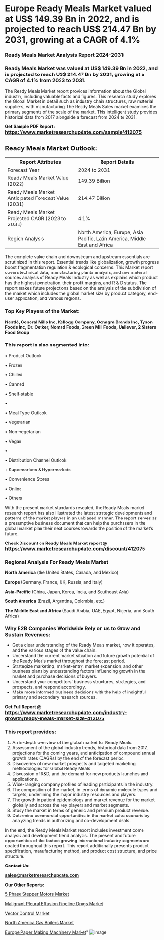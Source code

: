 # Europe Ready Meals Market valued at US$ 149.39 Bn in 2022, and is projected to reach US$ 214.47 Bn by 2031, growing at a CAGR of 4.1%

<strong><h3>Ready Meals Market Analysis Report 2024-2031:</h3></strong>

<strong><h3>Ready Meals Market was valued at US$ 149.39 Bn in 2022, and is projected to reach US$ 214.47 Bn by 2031, growing at a CAGR of 4.1% from 2023 to 2031.</h3></strong>

The Ready Meals Market report provides information about the Global industry, including valuable facts and figures. This research study explores the Global Market in detail such as industry chain structures, raw material suppliers, with manufacturing The Ready Meals Sales market examines the primary segments of the scale of the market. This intelligent study provides historical data from 2017 alongside a forecast from 2024 to 2031.

<strong>Get Sample PDF Report: <a href=https://www.marketresearchupdate.com/sample/412075><font size=3 color=#0000ff>https://www.marketresearchupdate.com/sample/412075</font></a></strong>

<html>
<body>

<h2>Ready Meals Market Outlook:</h2>

<table>
  <tr>
    <th>Report Attributes</th>
    <th>Report Details</th>
  </tr>
  <tr>
    <td>Forecast Year</td>
    <td>2024 to 2031</td>
  </tr>
  <tr>
    <td>Ready Meals Market Value (2022)</td>
    <td>149.39 Billion</td>
  </tr>
  <tr>
    <td>Ready Meals Market Anticipated Forecast Value (2031)</td>
    <td>214.47 Billion</td>
  </tr>
  <tr>
    <td>Ready Meals Market Projected CAGR (2023 to 2031)</td>
    <td>4.1%</td>
  </tr>
  <tr>
    <td>Region Analysis</td>
    <td>North America, Europe, Asia Pacific, Latin America, Middle East and Africa</td>
  </tr>
</table>

</body>
</html>

The complete value chain and downstream and upstream essentials are scrutinized in this report. Essential trends like globalization, growth progress boost fragmentation regulation &amp; ecological concerns. This Market report covers technical data, manufacturing plants analysis, and raw material sources analysis of Ready Meals Industry as well as explains which product has the highest penetration, their profit margins, and R & D status. The report makes future projections based on the analysis of the subdivision of the market which includes the global market size by product category, end-user application, and various regions.

<strong><h3>Top Key Players of the Market:</h3></strong>

<strong>Nestlé, General Mills Inc, Kellogg Company, Conagra Brands Inc, Tyson Foods Inc, Dr. Oetker, Nomad Foods, Green Mill Foods, Unilever, 2 Sisters Food Group</strong>

<strong><h3>This report is also segmented into:</h3></strong>

• Product Outlook

• Frozen

• Chilled

• Canned

• Shelf-stable

• 

• Meal Type Outlook

• Vegetarian

• Non-vegetarian

• Vegan

• 

• Distribution Channel Outlook

• Supermarkets & Hypermarkets

• Convenience Stores

• Online

• Others

With the present market standards revealed, the Ready Meals market research report has also illustrated the latest strategic developments and patterns of the market players in an unbiased manner. The report serves as a presumptive business document that can help the purchasers in the global market plan their next courses towards the position of the market’s future.

<strong>Check Discount on Ready Meals Market report @ <a href=https://www.marketresearchupdate.com/discount/412075><font size=3 color=#0000ff>https://www.marketresearchupdate.com/discount/412075</font></a></strong>

<strong><h3>Regional Analysis For Ready Meals Market</h3></strong>

<strong>North America</strong> (the United States, Canada, and Mexico)

<strong>Europe</strong> (Germany, France, UK, Russia, and Italy)

<strong>Asia-Pacific</strong> (China, Japan, Korea, India, and Southeast Asia)

<strong>South America</strong> (Brazil, Argentina, Colombia, etc.)

<strong>The Middle East and Africa</strong> (Saudi Arabia, UAE, Egypt, Nigeria, and South Africa)

<strong><h3>Why B2B Companies Worldwide Rely on us to Grow and Sustain Revenues:</h3></strong>
<ul>
  <li>Get a clear understanding of the Ready Meals market, how it operates, and the various stages of the value chain.</li>
  <li>Understand the current market situation and future growth potential of the Ready Meals market throughout the forecast period.</li>
  <li>Strategize marketing, market-entry, market expansion, and other business plans by understanding factors influencing growth in the market and purchase decisions of buyers.</li>
  <li>Understand your competitors’ business structures, strategies, and prospects, and respond accordingly.</li>
  <li>Make more informed business decisions with the help of insightful primary and secondary research sources.</li>
</ul>

<strong>Get Full Report @ <a href=https://www.marketresearchupdate.com/industry-growth/ready-meals-market-size-412075><font size=3 color=#0000ff>https://www.marketresearchupdate.com/industry-growth/ready-meals-market-size-412075</font></a></strong>

<strong><h3>This report provides:</h3></strong>
<ol>
  <li>An in-depth overview of the global market for Ready Meals.</li>
  <li>Assessment of the global industry trends, historical data from 2017, projections for the coming years, and anticipation of compound annual growth rates (CAGRs) by the end of the forecast period.</li>
  <li>Discoveries of new market prospects and targeted marketing methodologies for Global Ready Meals</li>
  <li>Discussion of R&amp;D, and the demand for new products launches and applications.</li>
  <li>Wide-ranging company profiles of leading participants in the industry.</li>
  <li>The composition of the market, in terms of dynamic molecule types and targets, underlining the major industry resources and players.</li>
  <li>The growth in patient epidemiology and market revenue for the market globally and across the key players and market segments.</li>
  <li>Study the market in terms of generic and premium product revenue.</li>
  <li>Determine commercial opportunities in the market sales scenario by analyzing trends in authorizing and co-development deals.</li>
</ol>

In the end, the Ready Meals Market report includes investment come analysis and development trend analysis. The present and future opportunities of the fastest growing international industry segments are coated throughout this report. This report additionally presents product specification, manufacturing method, and product cost structure, and price structure.

<strong>Contact Us:</strong>

<strong>sales@marketresearchupdate.com</strong>

<strong>Our Other Reports:</strong>

<a href=https://www.linkedin.com/pulse/5-phase-stepper-motors-market-2023-latest-trending-industry>5 Phase Stepper Motors Market</a>

<a href=https://www.linkedin.com/pulse/malignant-pleural-effusion-pipeline-drugs-market-size>Malignant Pleural Effusion Pipeline Drugs Market</a>

<a href=https://www.linkedin.com/pulse/vector-control-market-size-share-outlook-growth-prospects>Vector Control Market</a>

<a href=https://www.linkedin.com/pulse/north-america-gas-boilers-market-2023-challenges>North America Gas Boilers Market</a>

<a href=https://www.linkedin.com/pulse/europe-paper-making-machinery-market-size-incredible>Europe Paper Making Machinery Market</a>"
![image](https://github.com/rutujamande/Market-Report-Analysis/assets/158454097/67049a9f-3fa7-421d-9dec-046a972bd299)
